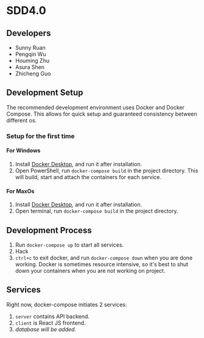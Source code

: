 # SDD4.0

## Developers
* Sunny Ruan
* Pengqin Wu
* Houming Zhu
* Asura Shen
* Zhicheng Guo

## Development Setup

The recommended development environment uses Docker and Docker Compose. This allows for quick setup and guaranteed consistency between different os.

### Setup for the first time
#### For Windows
1. Install [Docker Desktop](https://docs.docker.com/docker-for-windows/install/), and run it after installation.
2. Open PowerShell, run `docker-compose build` in the project directory. This will build, start and attach the containers for each service.

#### For MaxOs
1. Install [Docker Desktop](https://docs.docker.com/docker-for-mac/install/), and run it after installation.
2. Open terminal, run `docker-compose build` in the project directory.

## Development Process
1. Run `docker-compose up` to start all services.
2. Hack
3. `ctrl+c` to exit docker, and run `docker-compose down` when you are done working. Docker is sometimes resource intensive, so it's best to shut down your containers when you are not working on project.

## Services
Right now, docker-compose initiates 2 services:
1. `server` contains API backend.
2. `client` is React JS frontend.
3. *database will be added.*